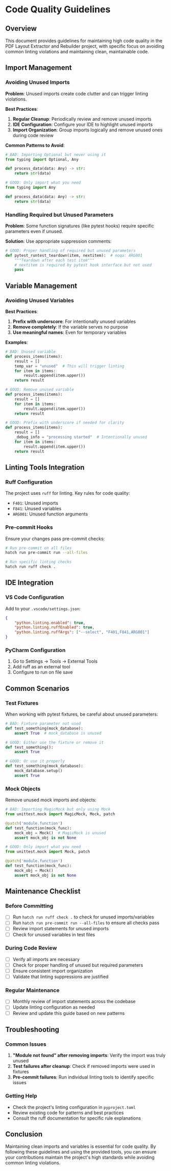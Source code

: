 # Code Quality Guidelines

## Overview

This document provides guidelines for maintaining high code quality in the PDF Layout Extractor and Rebuilder project, with specific focus on avoiding common linting violations and maintaining clean, maintainable code.

## Import Management

### Avoiding Unused Imports

**Problem**: Unused imports create code clutter and can trigger linting violations.

**Best Practices**:

1. **Regular Cleanup**: Periodically review and remove unused imports
2. **IDE Configuration**: Configure your IDE to highlight unused imports
3. **Import Organization**: Group imports logically and remove unused ones during code review

**Common Patterns to Avoid**:

```python
# BAD: Importing Optional but never using it
from typing import Optional, Any

def process_data(data: Any) -> str:
    return str(data)
```

```python
# GOOD: Only import what you need
from typing import Any

def process_data(data: Any) -> str:
    return str(data)
```

### Handling Required but Unused Parameters

**Problem**: Some function signatures (like pytest hooks) require specific parameters even if unused.

**Solution**: Use appropriate suppression comments:

```python
# GOOD: Proper handling of required but unused parameters
def pytest_runtest_teardown(item, nextitem):  # noqa: ARG001
    """Teardown after each test item"""
    # nextitem is required by pytest hook interface but not used
    pass
```

## Variable Management

### Avoiding Unused Variables

**Best Practices**:

1. **Prefix with underscore**: For intentionally unused variables
2. **Remove completely**: If the variable serves no purpose
3. **Use meaningful names**: Even for temporary variables

**Examples**:

```python
# BAD: Unused variable
def process_items(items):
    result = []
    temp_var = "unused"  # This will trigger linting
    for item in items:
        result.append(item.upper())
    return result

# GOOD: Remove unused variable
def process_items(items):
    result = []
    for item in items:
        result.append(item.upper())
    return result

# GOOD: Prefix with underscore if needed for clarity
def process_items(items):
    result = []
    _debug_info = "processing started"  # Intentionally unused
    for item in items:
        result.append(item.upper())
    return result
```

## Linting Tools Integration

### Ruff Configuration

The project uses `ruff` for linting. Key rules for code quality:

- `F401`: Unused imports
- `F841`: Unused variables
- `ARG001`: Unused function arguments

### Pre-commit Hooks

Ensure your changes pass pre-commit checks:

```bash
# Run pre-commit on all files
hatch run pre-commit run --all-files

# Run specific linting checks
hatch run ruff check .
```

## IDE Integration

### VS Code Configuration

Add to your `.vscode/settings.json`:

```json
{
    "python.linting.enabled": true,
    "python.linting.ruffEnabled": true,
    "python.linting.ruffArgs": ["--select", "F401,F841,ARG001"]
}
```

### PyCharm Configuration

1. Go to Settings → Tools → External Tools
2. Add ruff as an external tool
3. Configure to run on file save

## Common Scenarios

### Test Fixtures

When working with pytest fixtures, be careful about unused parameters:

```python
# BAD: Fixture parameter not used
def test_something(mock_database):
    assert True  # mock_database is unused

# GOOD: Either use the fixture or remove it
def test_something():
    assert True

# GOOD: Or use it properly
def test_something(mock_database):
    mock_database.setup()
    assert True
```

### Mock Objects

Remove unused mock imports and objects:

```python
# BAD: Importing MagicMock but only using Mock
from unittest.mock import MagicMock, Mock, patch

@patch('module.function')
def test_function(mock_func):
    mock_obj = Mock()  # MagicMock is unused
    assert mock_obj is not None

# GOOD: Only import what you need
from unittest.mock import Mock, patch

@patch('module.function')
def test_function(mock_func):
    mock_obj = Mock()
    assert mock_obj is not None
```

## Maintenance Checklist

### Before Committing

- [ ] Run `hatch run ruff check .` to check for unused imports/variables
- [ ] Run `hatch run pre-commit run --all-files` to ensure all checks pass
- [ ] Review import statements for unused imports
- [ ] Check for unused variables in test files

### During Code Review

- [ ] Verify all imports are necessary
- [ ] Check for proper handling of unused but required parameters
- [ ] Ensure consistent import organization
- [ ] Validate that linting suppressions are justified

### Regular Maintenance

- [ ] Monthly review of import statements across the codebase
- [ ] Update linting configuration as needed
- [ ] Review and update this guide based on new patterns

## Troubleshooting

### Common Issues

1. **"Module not found" after removing imports**: Verify the import was truly unused
2. **Test failures after cleanup**: Check if removed imports were used in fixtures
3. **Pre-commit failures**: Run individual linting tools to identify specific issues

### Getting Help

- Check the project's linting configuration in `pyproject.toml`
- Review existing code for patterns and best practices
- Consult the ruff documentation for specific rule explanations

## Conclusion

Maintaining clean imports and variables is essential for code quality. By following these guidelines and using the provided tools, you can ensure your contributions maintain the project's high standards while avoiding common linting violations.
